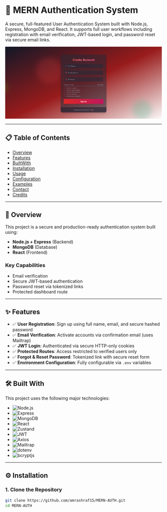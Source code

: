 # 🔐 MERN Authentication System

A secure, full-featured User Authentication System built with Node.js, Express, MongoDB, and React. It supports full user workflows including registration with email verification, JWT-based login, and password reset via secure email links.

![Create Account Screenshot](frontend/src/assets/createaccount.png) <!-- Update path as necessary -->

---

## 📋 Table of Contents

- [Overview](#-overview)
- [Features](#-features)
- [BuiltWith](#-builtwith)
- [Installation](#-installation)
- [Usage](#-usage)
- [Configuration](#-configuration)
- [Examples](#-examples)
- [Contact](#-contact)
- [Credits](#-credits)

---

## 📖 Overview

This project is a secure and production-ready authentication system built using:

- **Node.js + Express** (Backend)
- **MongoDB** (Database)
- **React** (Frontend)

### Key Capabilities

- Email verification
- Secure JWT-based authentication
- Password reset via tokenized links
- Protected dashboard route

---

## ✨ Features

- ✅ **User Registration**: Sign up using full name, email, and secure hashed password
- ✅ **Email Verification**: Activate accounts via confirmation email (uses Mailtrap)
- ✅ **JWT Login**: Authenticated via secure HTTP-only cookies
- ✅ **Protected Routes**: Access restricted to verified users only
- ✅ **Forgot & Reset Password**: Tokenized link with secure reset form
- ✅ **Environment Configuration**: Fully configurable via `.env` variables

---
## 🛠 Built With

This project uses the following major technologies:

- ![Node.js](https://img.shields.io/badge/Node.js-339933?style=for-the-badge&logo=node.js&logoColor=white)
- ![Express](https://img.shields.io/badge/Express.js-000000?style=for-the-badge&logo=express&logoColor=white)
- ![MongoDB](https://img.shields.io/badge/MongoDB-4EA94B?style=for-the-badge&logo=mongodb&logoColor=white)
- ![React](https://img.shields.io/badge/React-20232A?style=for-the-badge&logo=react&logoColor=61DAFB)
- ![Zustand](https://img.shields.io/badge/Zustand-000000?style=for-the-badge&logo=zotero&logoColor=white)
- ![JWT](https://img.shields.io/badge/JWT-000000?style=for-the-badge&logo=jsonwebtokens&logoColor=white)
- ![Axios](https://img.shields.io/badge/Axios-5A29E4?style=for-the-badge&logo=axios&logoColor=white)
- ![Mailtrap](https://img.shields.io/badge/Mailtrap-0091EA?style=for-the-badge&logo=maildotru&logoColor=white)
- ![dotenv](https://img.shields.io/badge/dotenv-ECD53F?style=for-the-badge&logo=dotenv&logoColor=black)
- ![bcryptjs](https://img.shields.io/badge/bcryptjs-512BD4?style=for-the-badge&logo=auth0&logoColor=white)

---


## ⚙️ Installation

### 1. Clone the Repository

```bash
git clone https://github.com/amrashraf15/MERN-AUTH.git
cd MERN-AUTH






